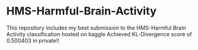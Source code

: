 # HMS-Harmful-Brain-Activity
This repository includes my best submission to the HMS-Harmful Brain Activity classification hosted on kaggle
Achieved KL-Divergence score of 0.500403 in private!!
